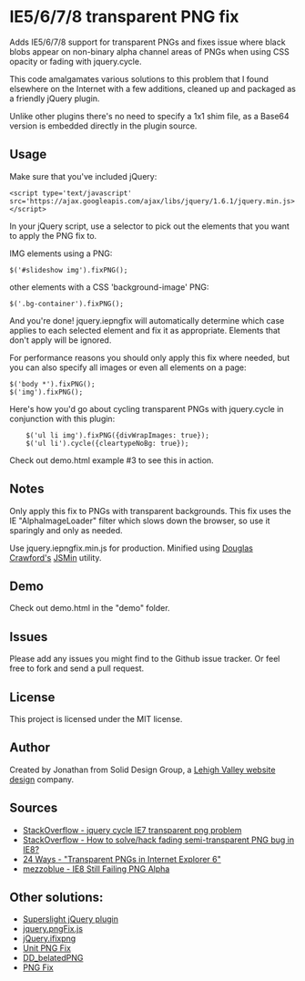 # IE5/6/7/8 transparent PNG fix

Adds IE5/6/7/8 support for transparent PNGs and fixes issue where black blobs appear on non-binary alpha channel areas of PNGs when using CSS opacity or fading with jquery.cycle.

This code amalgamates various solutions to this problem that I found elsewhere
on the Internet with a few additions, cleaned up and packaged as a friendly jQuery plugin.

Unlike other plugins there's no need to specify a 1x1 shim file, as a Base64 version is embedded directly in the plugin source.

## Usage

Make sure that you've included jQuery:

    <script type='text/javascript' src='https://ajax.googleapis.com/ajax/libs/jquery/1.6.1/jquery.min.js></script>

In your jQuery script, use a selector to pick out the elements that you want to apply the PNG fix to.

IMG elements using a PNG:

    $('#slideshow img').fixPNG();

other elements with a CSS 'background-image' PNG:

    $('.bg-container').fixPNG();

And you're done! jquery.iepngfix will automatically determine which case applies to each selected element and fix it as appropriate. Elements that don't apply will be ignored.

For performance reasons you should only apply this fix where needed, but you can also specify all images or even all elements on a page:

    $('body *').fixPNG();
    $('img').fixPNG();

Here's how you'd go about cycling transparent PNGs with jquery.cycle in conjunction with this plugin:

		$('ul li img').fixPNG({divWrapImages: true});
		$('ul li').cycle({cleartypeNoBg: true});
		
Check out demo.html example #3 to see this in action.

## Notes

Only apply this fix to PNGs with transparent backgrounds. This fix uses the IE "AlphaImageLoader" filter which slows down the browser, so use it sparingly and only as needed.

Use jquery.iepngfix.min.js for production. Minified using [Douglas Crawford's](http://javascript.crockford.com/) [JSMin](http://www.crockford.com/javascript/jsmin.html) utility.

## Demo

Check out demo.html in the "demo" folder.

## Issues

Please add any issues you might find to the Github issue tracker. Or feel free to fork and send a pull request.

## License

This project is licensed under the MIT license.

## Author

Created by Jonathan from Solid Design Group, a [Lehigh Valley website design](http://soliddesigngroup.net) company.

## Sources

* [StackOverflow - jquery cycle IE7 transparent png problem](http://stackoverflow.com/questions/1156985/jquery-cycle-ie7-transparent-png-problem)
* [StackOverflow - How to solve/hack fading semi-transparent PNG bug in IE8?](http://stackoverflow.com/questions/1204457/how-to-solve-hack-fading-semi-transparent-png-bug-in-ie8)
* [24 Ways - "Transparent PNGs in Internet Explorer 6"](http://24ways.org/2007/supersleight-transparent-png-in-ie6)
* [mezzoblue - IE8 Still Failing PNG Alpha](http://mezzoblue.com/archives/2010/05/20/ie8_still_fa/)

## Other solutions:

* [Superslight jQuery plugin](http://allinthehead.com/retro/338/supersleight-jquery-plugin)
* [jquery.pngFix.js](http://jquery.andreaseberhard.de/pngFix/)
* [jQuery.ifixpng](http://jquery.khurshid.com/ifixpng.php)
* [Unit PNG Fix](http://labs.unitinteractive.com/unitpngfix.php)
* [DD_belatedPNG](http://www.dillerdesign.com/experiment/DD_belatedPNG/)
* [PNG Fix](http://blog.pauljamescampbell.co.uk/about-2/png-fix/)